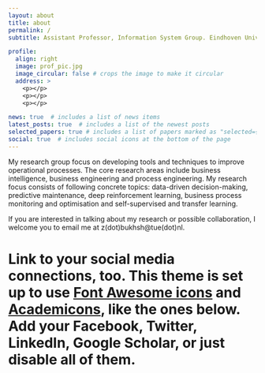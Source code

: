 ```yaml
---
layout: about
title: about
permalink: /
subtitle: Assistant Professor, Information System Group. Eindhoven University of Technology

profile:
  align: right
  image: prof_pic.jpg
  image_circular: false # crops the image to make it circular
  address: >
    <p></p>
    <p></p>
    <p></p>

news: true  # includes a list of news items
latest_posts: true  # includes a list of the newest posts
selected_papers: true # includes a list of papers marked as "selected={true}"
social: true  # includes social icons at the bottom of the page
---
```


My research group focus on developing tools and techniques to improve operational processes. The core research areas include business intelligence, business engineering and process engineering. My research focus consists of following concrete topics: data-driven decision-making, predictive maintenance, deep reinforcement learning, business process monitoring and optimisation and self-supervised and transfer learning. 

If you are interested in talking about my research or possible collaboration, I welcome you to email me at z(dot)bukhsh@tue(dot)nl. 

# Link to your social media connections, too. This theme is set up to use [Font Awesome icons](http://fortawesome.github.io/Font-Awesome/) and [Academicons](https://jpswalsh.github.io/academicons/), like the ones below. Add your Facebook, Twitter, LinkedIn, Google Scholar, or just disable all of them.
